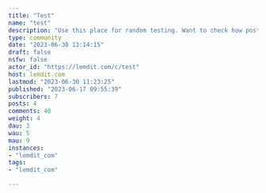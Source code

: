 ```yaml
---
title: "Test" 
name: "test"
description: "Use this place for random testing. Want to check how posting works? Go ahead. Comments? Sure."
type: community
date: "2023-06-30 13:14:15"
draft: false
nsfw: false
actor_id: "https://lemdit.com/c/test"
host: lemdit.com
lastmod: "2023-06-30 11:23:25"
published: "2023-06-17 09:55:39"
subscribers: 7
posts: 4
comments: 40
weight: 4
dau: 3
wau: 5
mau: 9
instances:
- "lemdit_com"
tags: 
- "lemdit_com"

---
```

